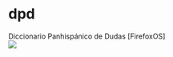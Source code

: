 dpd
===

Diccionario Panhispánico de Dudas [FirefoxOS]
<br/>
<img src="http://oi60.tinypic.com/2v0234g.jpg"/>
